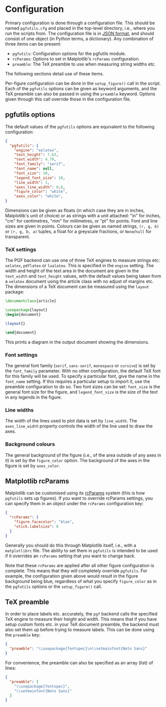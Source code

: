 Configuration
=============

Primary configuration is done through a configuration file. This should be
named `pgfutils.cfg` and placed in the top-level directory, i.e., where you run
the scripts from. The configuration file is in [JSON format][1], and should
consist of one object (in Python terms, a dictionary). Any combination of three
items can be present:

* `pgfutils`: Configuration options for the pgfutils module.
* `rcParams`: Options to set in Matplotlib's `rcParams` configuration.
* `preamble`: The TeX preamble to use when measuring string widths etc.

The following sections detail use of these items.

Per-figure configuration can be done in the `setup_figure()` call in the
script. Each of the `pgfutils` options can be given as keyword arguments, and
the TeX preamble can also be passed in using the `preamble` keyword. Options
given through this call override those in the configuration file.


pgfutils options
----------------

The default values of the `pgfutils` options are equivalent to the following
configuration:

```json
{
  "pgfutils": {
    "engine": "xelatex",
    "text_height": 7.63,
    "text_width": 4.79,
    "font_family": "serif",
    "font_name": null,
    "font_size": 10,
    "legend_font_size": 10,
    "line_width": 1,
    "axes_line_width": 0.6,
    "figure_color": "white",
    "axes_color": "white",
}
```

Dimensions can be given as floats (in which case they are in inches,
Matplotlib's unit of choice) or as strings with a unit attached: "in" for
inches, "cm" for centimetres, "mm" for millimetres, or "pt" for points. Font
and line sizes are given in points. Colours can be given as named strings,
`(r, g, b)` or `(r, g, b, a)` tuples, a float for a greyscale fractions, or
`None`/`null` for transparent.


### TeX settings

The PGF backend can use one of three TeX engines to measure strings etc:
`xelatex`, `pdflatex` or `lualatex`. This is specified in the `engine` setting.
The width and height of the text area in the document are given in the
`text_width` and `text_height` values, with the default values being taken from
a `xelatex` document using the article class with no adjust of margins etc. The
dimensions of a TeX document can be measured using the `layout` package:

```tex
\documentclass{article}

\usepackage{layout}
\begin{document}

\layout{}

\end{document}
```

This prints a diagram in the output document showing the dimensions.


### Font settings

The general font family (`serif`, `sans-serif`, `monospace` or `cursive`) is
set by the `font_family` parameter. With no other configuration, the default
TeX font for this family will be used. To specify a particular font, give the
name in the `font_name` setting. If this requires a particular setup to import
it, use the preamble configuration to do so. Two font sizes can be set:
`font_size` is the general font size for the figure, and `legend_font_size` is
the size of the text in any legends in the figure.


### Line widths

The width of the lines used to plot data is set by `line_width`. The
`axes_line_width` property controls the width of the line used to draw the
axes.


### Background colours

The general background of the figure (i.e., of the area outside of any axes in
it) is set by the `figure_color` option. The background of the axes in the
figure is set by `axes_color`.


Matplotlib rcParams
-------------------

Matplotlib can be customised using its [rcParams][2] system (this is how
`pgfutils` sets up figures). If you want to override rcParams settings, you can
specify them in an object under the `rcParams` configuration key:

```json
{
  "rcParams": {
    "figure.facecolor": "blue",
    "xtick.labelsize": 8
  }
}
```

Generally you should do this through Matplotlib itself, i.e., with a
`matplotlibrc` file. The ability to set them in `pgfutils` is intended to be
used if it overrides an `rcParams` setting that you want to change back.

Note that these `rcParams` are applied after all other figure configuration is
complete. This means that they will completely override `pgfutils`. For
example, the configuration given above would result in the figure background
being blue, regardless of what you specify `figure_color` as in the `pgfutils`
options or the `setup_figure()` call.


TeX preamble
------------

In order to place labels etc. accurately, the `pgf` backend calls the specified
TeX engine to measure their height and width. This means that if you have setup
custom fonts etc. in your TeX document preamble, the backend must also set them
up before trying to measure labels. This can be done using the `preamble` key:

```json
{
  "preamble": "\\usepackage{fontspec}\n\\setmainfont{Noto Sans}"
}
```

For convenience, the preamble can also be specified as an array (list) of lines:

```json
{
  "preamble": [
    "\\usepackage{fontspec}",
    "\\setmainfont{Noto Sans}"
  ]
}
```


[1]: https://en.wikipedia.org/wiki/JSON
[2]: https://matplotlib.org/users/customizing.html
